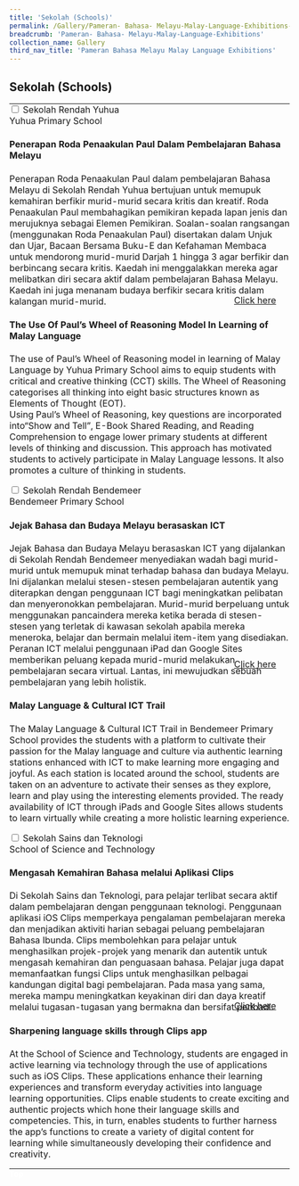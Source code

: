 ```yaml
---
title: 'Sekolah (Schools)'
permalink: /Gallery/Pameran- Bahasa- Melayu-Malay-Language-Exhibitions-c/Schools/
breadcrumb: 'Pameran- Bahasa- Melayu-Malay-Language-Exhibitions'
collection_name: Gallery
third_nav_title: 'Pameran Bahasa Melayu Malay Language Exhibitions'
---
```


## Sekolah  (Schools)
<html>
<head>
<style>

.hl{
    display: inline-block;
    padding: 12px 20px;
    text-align: center;
    text-decoration: none;
    color: #fff;
    background-color: #4372d6;
    border-radius: 6px;
    outline: 0;
    cursor: pointer;
    margin-right: 10px;
    margin-bottom: 7px;
    width: 120px;
}
.tbl{
    border:0 none;
    padding:0; 
    margin:0;
    border-collapse: collapse;
}
.tbl a {
    position:absolute;
    margin-left: -100px;
}

</style>
</head>
<body>
  <table class="tbl">
<tr>
<td style="border:0 none;padding: 0; margin:0;">
<div class="atab">
      <input id="tab-1" type="checkbox" name="tab">
      <label for="tab-1">Sekolah Rendah Yuhua<br/>Yuhua Primary School</label>
      <div class="tab-content">
      <h4>Penerapan Roda Penaakulan Paul Dalam Pembelajaran Bahasa Melayu </h4>
      <p>
        Penerapan Roda Penaakulan Paul dalam pembelajaran Bahasa Melayu di Sekolah Rendah Yuhua bertujuan untuk memupuk kemahiran berfikir murid-murid secara kritis dan kreatif. Roda Penaakulan Paul membahagikan pemikiran kepada lapan jenis dan merujuknya sebagai Elemen Pemikiran.
Soalan-soalan rangsangan (menggunakan Roda Penaakulan Paul) disertakan dalam Unjuk dan Ujar, Bacaan Bersama Buku-E dan Kefahaman Membaca untuk mendorong murid-murid Darjah 1 hingga 3 agar berfikir dan berbincang secara kritis. Kaedah ini menggalakkan mereka agar melibatkan diri secara aktif dalam pembelajaran Bahasa Melayu. Kaedah ini juga menanam budaya berfikir secara kritis dalam kalangan murid-murid.  
 </p>

<h4>The Use Of Paul’s Wheel of Reasoning Model In Learning of Malay Language</h4>
<p>The use of Paul’s Wheel of Reasoning model in learning of Malay Language by Yuhua Primary School aims to equip students with critical and creative thinking (CCT) skills. The Wheel of Reasoning categorises all thinking into eight basic structures  known as Elements of Thought (EOT). <br/>Using Paul’s Wheel of Reasoning, key questions are incorporated into“Show and Tell”, E-Book Shared Reading, and Reading Comprehension to engage lower primary students at different levels of thinking and discussion. This approach has motivated students to actively participate in Malay Language lessons. It also promotes a culture of thinking in students.

</p>
      </div>
</div>

</td>
<td style="border:0 none;padding: 0; margin:0;">
<a href="/test/Chinese-poster/"><div class="hl">Click here</div></a>
</td>
</tr>
<tr>
<td style="border:0 none;padding: 0; margin:0;">
<div class="atab">
      <input id="tab-2" type="checkbox" name="tab">
      <label for="tab-2">	Sekolah Rendah Bendemeer<br/>Bendemeer Primary School</label>
      <div class="tab-content">
       <h4>Jejak Bahasa dan Budaya Melayu berasaskan ICT</h4>
        <p>
         Jejak Bahasa dan Budaya Melayu berasaskan ICT yang dijalankan di Sekolah Rendah Bendemeer menyediakan wadah bagi murid-murid untuk memupuk minat terhadap bahasa dan budaya Melayu. Ini dijalankan melalui stesen-stesen pembelajaran autentik yang diterapkan dengan penggunaan ICT bagi meningkatkan pelibatan dan menyeronokkan pembelajaran. Murid-murid berpeluang untuk menggunakan pancaindera mereka ketika berada di stesen-stesen yang terletak di kawasan sekolah apabila mereka meneroka, belajar dan bermain melalui item-item yang disediakan. Peranan ICT melalui penggunaan iPad dan Google Sites memberikan peluang kepada murid-murid melakukan pembelajaran secara virtual. Lantas, ini mewujudkan sebuah pembelajaran yang lebih holistik.
  </p>
       <h4>Malay Language & Cultural ICT Trail</h4>
        <p>
          The Malay Language & Cultural ICT Trail in Bendemeer Primary School provides the students with a platform to cultivate their passion for the Malay language and culture via authentic learning stations enhanced with ICT to make learning more engaging and joyful. As each station is located around the school, students are taken on an adventure to activate their senses as they explore, learn and play using the interesting elements provided. The ready availability  of ICT through iPads and Google Sites allows students to learn virtually while creating a more holistic learning experience.
        </p>
      </div>
</div>
</td>
<td style="border:0 none;padding: 0; margin:0;">
 <a href="/test/Chinese-poster/"><div class="hl">Click here</div></a>
</td>
</tr>
<tr>
<td style="border:0 none;padding: 0; margin:0;">
<div class="atab">
      <input id="tab-3" type="checkbox" name="tab">
      <label for="tab-3">Sekolah Sains dan Teknologi <br/>School of Science and Technology</label>
      <div class="tab-content">
       <h4>Mengasah Kemahiran Bahasa melalui Aplikasi Clips</h4>
        <p>
          Di Sekolah Sains dan Teknologi, para pelajar terlibat secara aktif dalam pembelajaran dengan penggunaan teknologi. Penggunaan aplikasi iOS Clips memperkaya pengalaman pembelajaran mereka dan menjadikan aktiviti harian sebagai peluang pembelajaran Bahasa Ibunda. Clips membolehkan para pelajar untuk menghasilkan projek-projek yang menarik dan autentik untuk mengasah kemahiran dan penguasaan bahasa. Pelajar juga dapat memanfaatkan fungsi  Clips untuk menghasilkan pelbagai  kandungan digital bagi pembelajaran. Pada masa yang sama, mereka mampu meningkatkan keyakinan diri dan daya kreatif melalui tugasan-tugasan yang bermakna dan bersifat peribadi.
        </p>
       <h4>Sharpening language skills through Clips app

</h4>
        <p>
         At the School of Science and Technology, students are engaged in active learning via technology through the use of applications such as iOS Clips. These applications enhance their learning experiences and transform everyday activities into language learning opportunities. Clips enable students to create exciting and authentic projects which hone their language skills and competencies. This, in turn, enables students to further harness the app’s functions to create a variety of digital content for learning while simultaneously developing their confidence and creativity.
        </p>
      </div>
</div>
</td>
<td style="border:0 none;padding: 0; margin:0;">
 <a href="/test/Chinese-poster/"><div class="hl">Click here</div></a>
</td>
</tr>
</table>
<div class="btntop"><a href="#top" style="text-decoration:none;"><span style="color:white"><b>Top</b></span></a></div>
